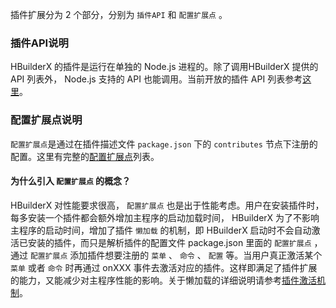 插件扩展分为 2 个部分，分别为 `插件API` 和 `配置扩展点` 。
### 插件API说明
HBuilderX 的插件是运行在单独的 Node.js 进程的。除了调用HBuilderX 提供的 API 列表外， Node.js 支持的 API 也能调用。当前开放的插件 API 列表参考[这里](/ExtensionDocs/Api/README.md)。

### 配置扩展点说明
`配置扩展点`是通过在插件描述文件 `package.json` 下的 `contributes` 节点下注册的配置。这里有完整的[配置扩展点](/ExtensionDocs/ContributionPoints/README.md)列表。

#### 为什么引入 `配置扩展点` 的概念？
HBuilderX 对性能要求很高， `配置扩展点` 也是出于性能考虑。用户在安装插件时，每多安装一个插件都会额外增加主程序的启动加载时间， HBuilderX 为了不影响主程序的启动时间，增加了插件 `懒加载` 的机制，即 HBuilderX 启动时不会自动激活已安装的插件，而只是解析插件的配置文件 package.json 里面的 `配置扩展点` ，通过 `配置扩展点` 添加插件想要注册的 `菜单` 、 `命令` 、 `配置` 等。当用户真正激活某个 `菜单` 或者 `命令` 时再通过 onXXX 事件去激活对应的插件。这样即满足了插件扩展的能力，又能减少对主程序性能的影响。关于懒加载的详细说明请参考[插件激活机制](/ExtensionDocs/activation_event.md)。

